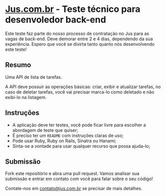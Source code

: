 # [Jus.com.br](https://jus.com.br) - Teste técnico para desenvoledor back-end

Este teste faz parte do nosso processo de contratação no Jus para as vagas de back-end. Deve demorar entre 2 e 4 dias, dependendo da sua experiência. Espero que você se divirta tanto quanto nós desenvolvendo este teste!

## Resumo

Uma API de lista de tarefas.

A API deve possuir as operações básicas: criar, exibir e atualizar tarefas, no caso de deletar tarefas, você vai precisar marca-lo como deletado e não exibi-lo na listagem.

## Instruções

- A aplicação deve ter testes, você pode ficar livre para escolher a abordagem de teste que quiser;
- É preciso ter um `README` com instruções claras de uso;
- Pode usar Ruby, Ruby on Rails, Sinatra ou Hanami;
- Sinta-se a vontade para usar qualquer recurso que possa ajuda-lo;

## Submissão

Fork este repositório e abra uma pull request. Vamos analisar sua submissão e entrar em contato com você para falar sobre o seu código!

Contate-nos em contato@jus.com.br se precisar de mais detalhes.